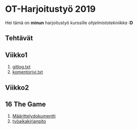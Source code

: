 # OT-Harjoitustyö 2019
Hei tämä on **minun** harjoitustyö kurssille *ohjelmistotekniikka* 
**:D**
## Tehtävät

## Viikko1
1. [gitlog.txt](https://github.com/fellmana/ot-harjoitustyo/blob/master/laskarit/viikko1/gitlog.txt)
1. [komentorivi.txt](https://github.com/fellmana/ot-harjoitustyo/blob/master/laskarit/viikko1/komentorivi.txt)


## Viikko2


## 16 The Game
1. [Määrittelydokumentti](https://github.com/fellmana/ot-harjoitustyo/blob/master/documentation/maarittelydokumentti.md)
1. [työaikakirjanpito](https://github.com/fellmana/ot-harjoitustyo/blob/master/documentation/tyoaikakirjanpito.md)

